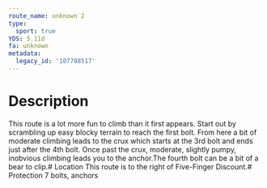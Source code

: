 ```yaml
---
route_name: unknown 2
type:
  sport: true
YDS: 5.11d
fa: unknown
metadata:
  legacy_id: '107788517'
---
```

# Description
This route is a lot more fun to climb than it first appears.  Start out by scrambling up easy blocky terrain to reach the first bolt.  From here a bit of moderate climbing leads to the crux which starts at the 3rd bolt and ends just after the 4th bolt.  Once past the crux, moderate, slightly pumpy, inobvious climbing leads you to the anchor.The fourth bolt can be a bit of a bear to clip.# Location
This route is to the right of Five-Finger Discount.# Protection
7 bolts, anchors